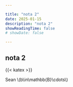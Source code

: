 ```yaml
---

title: "nota 2"
date: 2025-01-15
description: "nota 2"
showReadingTime: false
# showDate: false

---
```


## nota 2

{{< katex >}}

Sean \\(b\in\mathbb{B}\cdots\\) 

